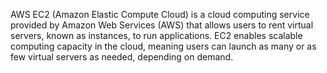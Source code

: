 AWS EC2 (Amazon Elastic Compute Cloud) is a cloud computing service provided by Amazon Web Services (AWS) that allows users to rent virtual servers, known 
as instances, to run applications. EC2 enables scalable computing capacity in the cloud, meaning users can launch as many or as few virtual servers as 
needed, depending on demand.